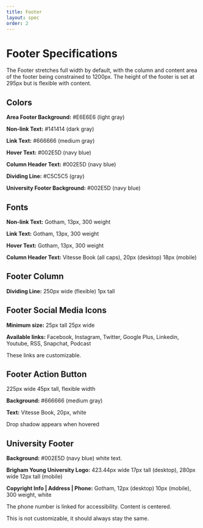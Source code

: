 ```yaml
---
title: Footer
layout: spec
order: 2
---
```


# Footer Specifications
The Footer stretches full width by default, with the column and content area 
of the footer being constrained to 1200px. The height of the footer is set at 295px but is flexible with content.

## Colors
__Area Footer Background:__ #E6E6E6 (light gray)

__Non-link Text:__ #141414 (dark gray)

__Link Text:__ #666666 (medium gray)

__Hover Text:__ #002E5D (navy blue)

__Column Header Text:__ #002E5D (navy blue)

__Dividing Line:__ #C5C5C5 (gray)

__University Footer Background:__ #002E5D (navy blue)

## Fonts
__Non-link Text:__ Gotham, 13px, 300 weight

__Link Text:__ Gotham, 13px, 300 weight

__Hover Text:__ Gotham, 13px, 300 weight

__Column Header Text:__ Vitesse Book (all caps), 20px (desktop) 18px (mobile)

## Footer Column
__Dividing Line:__ 250px wide (flexible) 1px tall

## Footer Social Media Icons
__Minimum size:__ 25px tall 25px wide

__Available links:__ Facebook, Instagram, Twitter, Google Plus, Linkedin, Youtube, RSS, Snapchat, Podcast

These links are customizable.

## Footer Action Button
225px wide 45px tall, flexible width

__Background:__ #666666 (medium gray)

__Text:__ Vitesse Book, 20px, white

Drop shadow appears when hovered

## University Footer
__Background:__ #002E5D (navy blue) white text. 

__Brigham Young University Logo:__ 423.44px wide 17px tall (desktop), 280px wide 12px tall (mobile)

__Copyright Info | Address | Phone:__ Gotham, 12px (desktop) 10px (mobile), 300 weight, white

The phone number is linked for accessibility. Content is centered.

This is not customizable, it should always stay the same.
